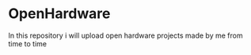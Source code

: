 # OpenHardware
In this repository i will upload open hardware projects made by me from time to time
